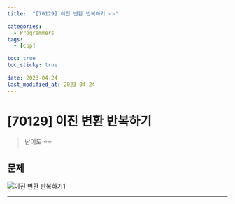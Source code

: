 ```yaml
---
title:  "[70129] 이진 변환 반복하기 ⭐⭐"

categories:
  - Programmers
tags:
  - [cpp]

toc: true
toc_sticky: true
 
date: 2023-04-24
last_modified_at: 2023-04-24
---
```



# [70129] 이진 변환 반복하기

> 난이도 ⭐⭐

## 문제

<img src="https://drive.google.com/uc?export=view&id=1MgtsEKod-NdnWm8uhBL42qCQz5J_pb4v" alt="이진 변환 반복하기1">

***